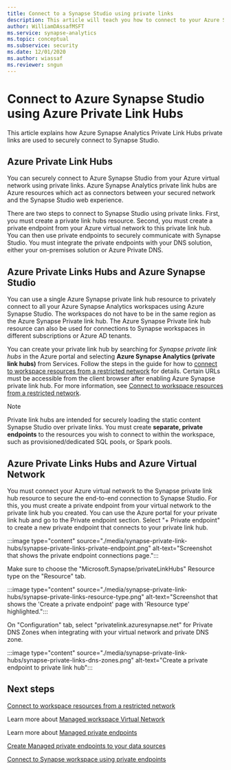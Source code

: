 ```yaml
---
title: Connect to a Synapse Studio using private links
description: This article will teach you how to connect to your Azure Synapse Studio using private links
author: WilliamDAssafMSFT 
ms.service: synapse-analytics 
ms.topic: conceptual
ms.subservice: security 
ms.date: 12/01/2020 
ms.author: wiassaf
ms.reviewer: sngun
---
```


# Connect to Azure Synapse Studio using Azure Private Link Hubs 

This article explains how Azure Synapse Analytics Private Link Hubs private links are used to securely connect to Synapse Studio. 

## Azure Private Link Hubs 
You can securely connect  to Azure Synapse Studio from your Azure virtual network using private links. Azure Synapse Analytics private link hubs are Azure resources which act as connectors between your secured network and the Synapse Studio web experience. 

There are two steps to connect to Synapse Studio using private links. First, you must create a private link hubs resource. Second, you must create a private endpoint from your Azure virtual network to this private link hub. You can then use private endpoints to securely communicate with Synapse Studio. You must integrate the private endpoints with your DNS solution, either your on-premises solution or Azure Private DNS. 

## Azure Private Links Hubs and Azure Synapse Studio
You can use a single Azure Synapse private link hub resource to privately connect to all your Azure Synapse Analytics workspaces using Azure Synapse Studio. The workspaces do not have to be in the same region as the Azure Synapse Private link hub. The Azure Synapse Private link hub resource can also be used for connections to Synapse workspaces in different subscriptions or Azure AD tenants.

You can create your private link hub by searching for *Synapse private link hubs* in the Azure portal and selecting **Azure Synapse Analytics (private link hubs)** from Services. Follow the steps in the guide for how to [connect to workspace resources from a restricted network](./how-to-connect-to-workspace-from-restricted-network.md) for details. Certain URLs must be accessible from the client browser after enabling Azure Synapse private link hub. For more information, see [Connect to workspace resources from a restricted network](how-to-connect-to-workspace-from-restricted-network.md).



>[!NOTE]
>Private link hubs are intended for securely loading the static content Synapse Studio over private links. You must create **separate, private endpoints** to the  resources you wish to connect to within the workspace, such as provisioned/dedicated SQL pools, or Spark pools. 

## Azure Private Links Hubs and Azure Virtual Network
You must connect your Azure virtual network to the Synapse private link hub resource to secure the end-to-end connection to Synapse Studio. For this, you must create a private endpoint from your virtual network to the private link hub you created. You can use the Azure portal for your private link hub and go to the Private endpoint section. Select "+ Private endpoint" to create a new private endpoint that connects to your private link hub.

:::image type="content" source="./media/synapse-private-link-hubs/synapse-private-links-private-endpoint.png" alt-text="Screenshot that shows the private endpoint connections page.":::

Make sure to choose the "Microsoft.Synapse/privateLinkHubs" Resource type on the "Resource" tab.

:::image type="content" source="./media/synapse-private-link-hubs/synapse-private-links-resource-type.png" alt-text="Screenshot that shows the 'Create a private endpoint' page with 'Resource type' highlighted.":::

On "Configuration" tab, select "privatelink.azuresynapse.net" for Private DNS Zones when integrating with your virtual network and private DNS zone.

:::image type="content" source="./media/synapse-private-link-hubs/synapse-private-links-dns-zones.png" alt-text="Create a private endpoint to private link hub":::

## Next steps

[Connect to workspace resources from a restricted network](./how-to-connect-to-workspace-from-restricted-network.md)

Learn more about [Managed workspace Virtual Network](./synapse-workspace-managed-vnet.md)

Learn more about [Managed private endpoints](./synapse-workspace-managed-private-endpoints.md)

[Create Managed private endpoints to your data sources](./how-to-create-managed-private-endpoints.md)

[Connect to Synapse workspace using private endpoints](./how-to-connect-to-workspace-with-private-links.md)

